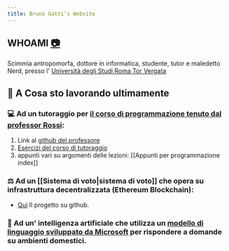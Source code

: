 ```yaml
---
title: Bruno Gatti's Website
---
```

## WHOAMI [📷](https://www.instagram.com/bruno.gatt)

Scimmia antropomorfa, dottore in informatica, studente, tutor e maledetto Nerd, presso l' [Università degli Studi Roma Tor Vergata](https://web.uniroma2.it/)
## 💾 A Cosa sto lavorando ultimamente

### 💻 Ad un tutoraggio per [il corso di programmazione tenuto dal professor Rossi](http://www.informatica.uniroma2.it/f0?fid=220&srv=0&os=0&id=PR):
1. Link al [github del professore](https://github.com/glucatv)
2. [Esercizi del corso di tutoraggio](https://github.com/BrunoGatti/eserciziProgrammazione)
3. appunti vari su argomenti delle lezioni: [[Appunti per programmazione index]] 

### ⚖️ Ad un [[Sistema di voto|sistema di voto]] che opera su infrastruttura decentralizzata (Ethereum Blockchain):
- [Qui](https://github.com/BrunoGatti/hardhat_voting_project) Il progetto su github.

### 🤖 Ad un' intelligenza artificiale che utilizza un [modello di linguaggio sviluppato da Microsoft](https://arxiv.org/abs/2306.14824) per rispondere a domande su ambienti domestici.




